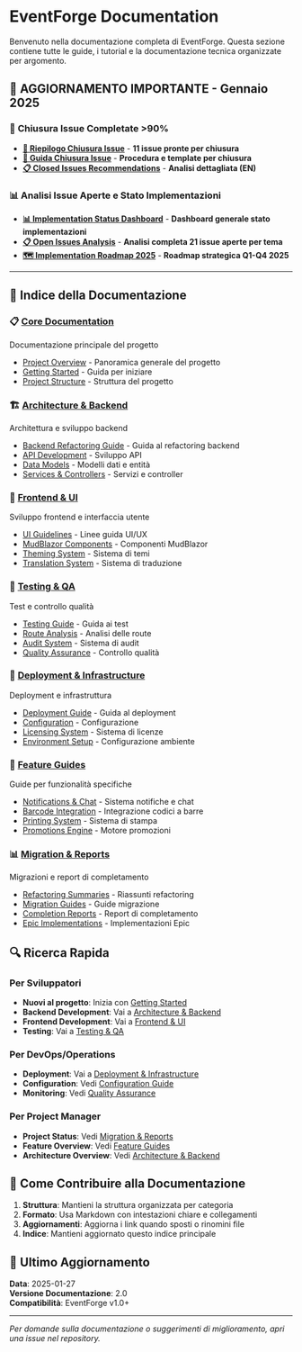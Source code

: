 # EventForge Documentation

Benvenuto nella documentazione completa di EventForge. Questa sezione contiene tutte le guide, i tutorial e la documentazione tecnica organizzate per argomento.

## 🚨 **AGGIORNAMENTO IMPORTANTE - Gennaio 2025**

### 🎉 **Chiusura Issue Completate >90%**
- [**🎯 Riepilogo Chiusura Issue**](./RIEPILOGO_CHIUSURA_ISSUE_2025.md) - **11 issue pronte per chiusura**
- [**🚀 Guida Chiusura Issue**](./GUIDA_CHIUSURA_ISSUE.md) - **Procedura e template per chiusura**
- [**📋 Closed Issues Recommendations**](./CLOSED_ISSUES_RECOMMENDATIONS.md) - **Analisi dettagliata (EN)**

### 📊 **Analisi Issue Aperte e Stato Implementazioni**
- [**📊 Implementation Status Dashboard**](./IMPLEMENTATION_STATUS_DASHBOARD.md) - **Dashboard generale stato implementazioni**
- [**📋 Open Issues Analysis**](./OPEN_ISSUES_ANALYSIS_AND_IMPLEMENTATION_STATUS.md) - **Analisi completa 21 issue aperte per tema**  
- [**🗺️ Implementation Roadmap 2025**](./migration/IMPLEMENTATION_ROADMAP_2025.md) - **Roadmap strategica Q1-Q4 2025**

---

## 📖 Indice della Documentazione

### 📋 [Core Documentation](./core/)
Documentazione principale del progetto
- [Project Overview](./core/README.md) - Panoramica generale del progetto
- [Getting Started](./core/getting-started.md) - Guida per iniziare
- [Project Structure](./core/project-structure.md) - Struttura del progetto

### 🏗️ [Architecture & Backend](./backend/)
Architettura e sviluppo backend
- [Backend Refactoring Guide](./backend/refactoring-guide.md) - Guida al refactoring backend
- [API Development](./backend/api-development.md) - Sviluppo API
- [Data Models](./backend/data-models.md) - Modelli dati e entità
- [Services & Controllers](./backend/services-controllers.md) - Servizi e controller

### 🎨 [Frontend & UI](./frontend/)
Sviluppo frontend e interfaccia utente
- [UI Guidelines](./frontend/ui-guidelines.md) - Linee guida UI/UX
- [MudBlazor Components](./frontend/mudblazor.md) - Componenti MudBlazor
- [Theming System](./frontend/theming.md) - Sistema di temi
- [Translation System](./frontend/translation.md) - Sistema di traduzione

### 🧪 [Testing & QA](./testing/)
Test e controllo qualità
- [Testing Guide](./testing/testing-guide.md) - Guida ai test
- [Route Analysis](./testing/route-analysis.md) - Analisi delle route
- [Audit System](./testing/audit.md) - Sistema di audit
- [Quality Assurance](./testing/quality-assurance.md) - Controllo qualità

### 🚀 [Deployment & Infrastructure](./deployment/)
Deployment e infrastruttura
- [Deployment Guide](./deployment/deployment-guide.md) - Guida al deployment
- [Configuration](./deployment/configuration.md) - Configurazione
- [Licensing System](./deployment/licensing.md) - Sistema di licenze
- [Environment Setup](./deployment/environment.md) - Configurazione ambiente

### 🔧 [Feature Guides](./features/)
Guide per funzionalità specifiche
- [Notifications & Chat](./features/notifications-chat.md) - Sistema notifiche e chat
- [Barcode Integration](./features/barcode.md) - Integrazione codici a barre
- [Printing System](./features/printing.md) - Sistema di stampa
- [Promotions Engine](./features/promotions.md) - Motore promozioni

### 📊 [Migration & Reports](./migration/)
Migrazioni e report di completamento
- [Refactoring Summaries](./migration/refactoring-summaries.md) - Riassunti refactoring
- [Migration Guides](./migration/migration-guides.md) - Guide migrazione
- [Completion Reports](./migration/completion-reports.md) - Report di completamento
- [Epic Implementations](./migration/epic-implementations.md) - Implementazioni Epic

## 🔍 Ricerca Rapida

### Per Sviluppatori
- **Nuovi al progetto**: Inizia con [Getting Started](./core/getting-started.md)
- **Backend Development**: Vai a [Architecture & Backend](./backend/)
- **Frontend Development**: Vai a [Frontend & UI](./frontend/)
- **Testing**: Vai a [Testing & QA](./testing/)

### Per DevOps/Operations
- **Deployment**: Vai a [Deployment & Infrastructure](./deployment/)
- **Configuration**: Vedi [Configuration Guide](./deployment/configuration.md)
- **Monitoring**: Vedi [Quality Assurance](./testing/quality-assurance.md)

### Per Project Manager
- **Project Status**: Vedi [Migration & Reports](./migration/)
- **Feature Overview**: Vedi [Feature Guides](./features/)
- **Architecture Overview**: Vedi [Architecture & Backend](./backend/)

## 📝 Come Contribuire alla Documentazione

1. **Struttura**: Mantieni la struttura organizzata per categoria
2. **Formato**: Usa Markdown con intestazioni chiare e collegamenti
3. **Aggiornamenti**: Aggiorna i link quando sposti o rinomini file
4. **Indice**: Mantieni aggiornato questo indice principale

## 🔄 Ultimo Aggiornamento

**Data**: 2025-01-27  
**Versione Documentazione**: 2.0  
**Compatibilità**: EventForge v1.0+

---

*Per domande sulla documentazione o suggerimenti di miglioramento, apri una issue nel repository.*